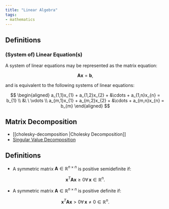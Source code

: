 ```yaml
---
title: "Linear Algebra"
tags:
- mathematics
---
```


## Definitions

### (System of) Linear Equation(s)

A system of linear equations may be represented as the matrix equation:

$$
\mathbf{A}\mathbf{x} = \mathbf{b},
$$

and is equivalent to the following systems of linear equations:

$$
\begin{aligned} 
    a_{1,1}x_{1} + a_{1,2}x_{2} + &\cdots + a_{1,n}x_{n} = b_{1} \\
                                  &\ \ \vdots                    \\
    a_{m,1}x_{1} + a_{m,2}x_{2} + &\cdots + a_{m,n}x_{n} = b_{m} 
\end{aligned}
$$

## Matrix Decomposition
- [[cholesky-decomposition |Cholesky Decomposition]]
- [Singular Value Decomposition](notes/singular-value-decomposition.md)

## Definitions

- A symmetric matrix $\mathbf{A}\in\mathbb{R}^{n\times{n}}$ is positive semidefinite if:

$$
\mathbf{x}^T\mathbf{A}\mathbf{x}\geq 0 \forall\,\mathbf{x} \in\mathbb{R}^n.
$$

- A symmetric matrix $\mathbf{A}\in\mathbb{R}^{n\times{n}}$ is positive definite if:

$$
\mathbf{x}^T\mathbf{A}\mathbf{x}> 0 \forall\,\mathbf{x}\neq 0 \in\mathbb{R}^n.
$$